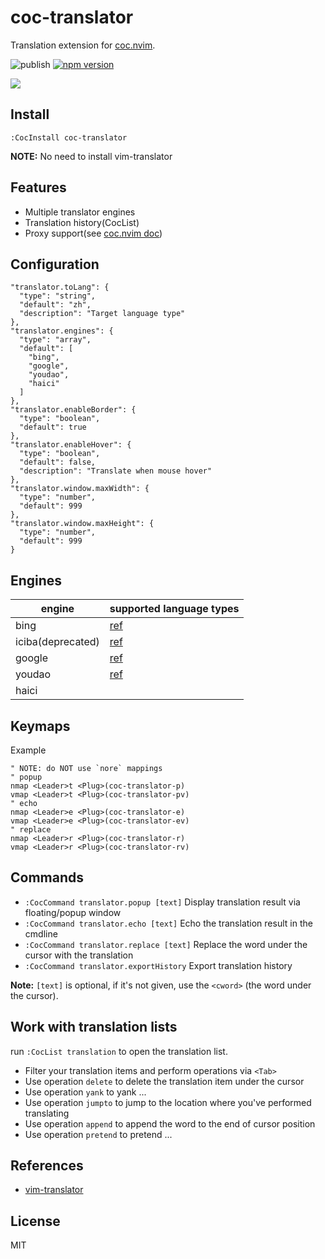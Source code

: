 # coc-translator

Translation extension for [coc.nvim](https://github.com/neoclide/coc.nvim).

![publish](https://github.com/voldikss/coc-translator/workflows/publish/badge.svg)
[![npm version](https://badge.fury.io/js/coc-translator.svg)](https://badge.fury.io/js/coc-translator)

![](https://user-images.githubusercontent.com/20282795/103474126-b8e31b00-4ddb-11eb-916b-2e2d7b2b29e0.png)

## Install

```
:CocInstall coc-translator
```

**NOTE:** No need to install vim-translator

## Features

- Multiple translator engines
- Translation history(CocList)
- Proxy support(see [coc.nvim doc](https://github.com/neoclide/coc.nvim/blob/master/doc/coc.txt#L113-L119))

## Configuration

```jsonc
"translator.toLang": {
  "type": "string",
  "default": "zh",
  "description": "Target language type"
},
"translator.engines": {
  "type": "array",
  "default": [
    "bing",
    "google",
    "youdao",
    "haici"
  ]
},
"translator.enableBorder": {
  "type": "boolean",
  "default": true
},
"translator.enableHover": {
  "type": "boolean",
  "default": false,
  "description": "Translate when mouse hover"
},
"translator.window.maxWidth": {
  "type": "number",
  "default": 999
},
"translator.window.maxHeight": {
  "type": "number",
  "default": 999
}
```

## Engines

| engine            | supported language types |
| ----------------- | ------------------------ |
| bing              | [ref][1]                 |
| iciba(deprecated) | [ref][2]                 |
| google            | [ref][3]                 |
| youdao            | [ref][4]                 |
| haici             |                          |

## Keymaps

Example

```vim
" NOTE: do NOT use `nore` mappings
" popup
nmap <Leader>t <Plug>(coc-translator-p)
vmap <Leader>t <Plug>(coc-translator-pv)
" echo
nmap <Leader>e <Plug>(coc-translator-e)
vmap <Leader>e <Plug>(coc-translator-ev)
" replace
nmap <Leader>r <Plug>(coc-translator-r)
vmap <Leader>r <Plug>(coc-translator-rv)
```

## Commands

- `:CocCommand translator.popup [text]` Display translation result via floating/popup window
- `:CocCommand translator.echo [text]` Echo the translation result in the cmdline
- `:CocCommand translator.replace [text]` Replace the word under the cursor with the translation
- `:CocCommand translator.exportHistory` Export translation history

**Note:** `[text]` is optional, if it's not given, use the `<cword>` (the word under the cursor).

## Work with translation lists

run `:CocList translation` to open the translation list.

- Filter your translation items and perform operations via `<Tab>`
- Use operation `delete` to delete the translation item under the cursor
- Use operation `yank` to yank ...
- Use operation `jumpto` to jump to the location where you've performed translating
- Use operation `append` to append the word to the end of cursor position
- Use operation `pretend` to pretend ...

[1]: https://github.com/voldikss/vim-translate-me/wiki/bing-api
[2]: https://github.com/voldikss/vim-translate-me/wiki/Ciba-api
[3]: https://github.com/voldikss/vim-translate-me/wiki/Google-api
[4]: https://github.com/voldikss/vim-translate-me/wiki/Youdao-api

## References

- [vim-translator](https://github.com/voldikss/vim-translator)

## License

MIT
